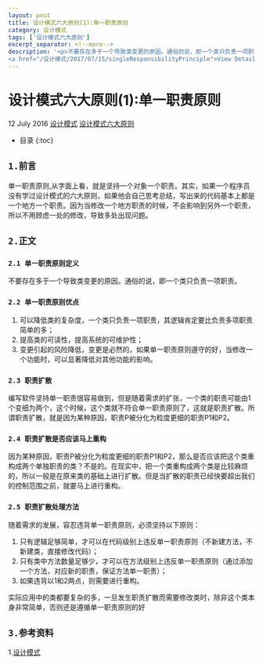 ```yaml
---
layout: post
title: 设计模式六大原则(1):单一职责原则
category: 设计模式
tags: ['设计模式六大原则']
excerpt_separator: <!--more-->
description: '<p>不要存在多于一个导致类变更的原因。通俗的说，即一个类只负责一项职责。</p>
<a href="/设计模式/2017/07/15/singleResponsibilityPrinciple">View Detail<i class="fa fa-angle-right"></i></a>'
---
```

<!--more-->
<div class="article-wrap">
    <h1 id="t1" class="article-title">设计模式六大原则(1):单一职责原则</h1><!--标题-->
    <p class="article-attrs">
        <span><i class="fa fa-clock-o"></i>12 July 2016</span>
        <span><i class="fa fa-book"></i><a href="/categories/设计模式">设计模式</a></span><!--分类-->
        <span><i class="fa fa-tags"></i><a href="/tags/设计模式六大原则"> 设计模式六大原则</a></span><!--标签-->
    </p>
 </div>
 
 * 目录
 {:toc}

##  `1.前言`

单一职责原则,从字面上看，就是坚持一个对象一个职责。其实，如果一个程序员没有学过设计模式的六大原则，如果他会自己思考总结，写出来的代码基本上都是一个地方一个职责。因为当修改一个地方职责的时候，不会影响到另外一个职责，所以不用顾虑一处的修改，导致多处出现问题。

##  `2.正文`
### `2.1 单一职责原则定义`

不要存在多于一个导致类变更的原因。通俗的说，即一个类只负责一项职责。

### `2.2 单一职责原则优点`

1.  可以降低类的复杂度，一个类只负责一项职责，其逻辑肯定要比负责多项职责简单的多；
2.  提高类的可读性，提高系统的可维护性；
3.  变更引起的风险降低，变更是必然的，如果单一职责原则遵守的好，当修改一个功能时，可以显著降低对其他功能的影响。
 
### `2.3 职责扩散`
 
编写软件坚持单一职责很容易做到，但是随着需求的扩张，一个类的职责可能由1个变细为两个，这个时候，这个类就不符合单一职责原则了，这就是职责扩散。所谓职责扩散，就是因为某种原因，职责P被分化为粒度更细的职责P1和P2。
 
### `2.4 职责扩散是否应该马上重构`
 
因为某种原因，职责P被分化为粒度更细的职责P1和P2，那么是否应该把这个类重构成两个单独职责的类？不是的。在现实中，把一个类重构成两个类是比较麻烦的，所以一般是在原来类的基础上进行扩散。但是当扩散的职责已经快要超出我们的控制范围之前，就要马上进行重构。

### `2.5 职责扩散处理方法`

随着需求的发展，容忍违背单一职责原则，必须坚持以下原则：

1.  只有逻辑足够简单，才可以在代码级别上违反单一职责原则（不新建方法，不新建类，直接修改代码）；
2.  只有类中方法数量足够少，才可以在方法级别上违反单一职责原则（通过添加一个方法，对应新的职责，保证方法单一职责）；
3.  如果违背以1和2两点，则需要进行重构。

实际应用中的类都要复杂的多，一旦发生职责扩散而需要修改类时，除非这个类本身非常简单，否则还是遵循单一职责原则的好
  
## `3.参考资料`

1.[设计模式](http://design-patterns.readthedocs.io/zh_CN/latest/read_uml.html "Title")







































